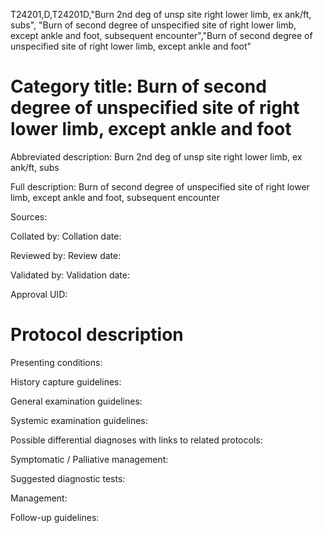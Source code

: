 T24201,D,T24201D,"Burn 2nd deg of unsp site right lower limb, ex ank/ft, subs", "Burn of second degree of unspecified site of right lower limb, except ankle and foot, subsequent encounter","Burn of second degree of unspecified site of right lower limb, except ankle and foot"
# Category title: Burn of second degree of unspecified site of right lower limb, except ankle and foot

Abbreviated description: Burn 2nd deg of unsp site right lower limb, ex ank/ft, subs

Full description: Burn of second degree of unspecified site of right lower limb, except ankle and foot, subsequent encounter

Sources:

Collated by:
Collation date:

Reviewed by:
Review date:

Validated by:
Validation date:

Approval UID:

# Protocol description

Presenting conditions:

History capture guidelines:

General examination guidelines:

Systemic examination guidelines:

Possible differential diagnoses with links to related protocols:

Symptomatic / Palliative management:

Suggested diagnostic tests:

Management:

Follow-up guidelines:
